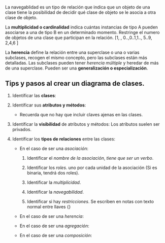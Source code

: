 La navegablidad es un tipo de relación que indica que un objeto de una clase tiene la posibilidad de decidir qué clase de objeto se le asocia a otra clase de objeto.

La **multiplicidad o cardinalidad** indica cuántas instancias de tipo A pueden asociarse a una de tipo B en un determinado momento. Restringe el numero de objetos de una clase que participan en la relación. [1, , 0..,0..1,1.., 5..9, 2,4,6 ]

La **herencia** define la relación entre una superclase o una o varias subclases, recogen el mismo concepto, pero las subclases están más detalladas. Las subclases pueden tener *herencia múltiple* y heredar de más de una superclase. Pueden ser una **generalización o especialización**.

## Tips y pasos al crear un diagrama de clases.

1. Identificar las **clases**:

2. Identificar sus **atributos y métodos**:

    - Recuerda que no hay que incluir claves ajenas en las clases.

3. Identificar la **visibilidad** de atributos y métodos: Los atributos suelen ser privados.

4. Identificar los **tipos de relaciones** entre las clases:

    - En el caso de ser una *asociación*:

        1. Identificar el *nombre de la asociación*, *tiene que ser un verbo*.

        2. Identificar los *roles*. uno por cada unidad de la asociación (Si es binaria, tendrá dos roles).

        3. Identificar la *multiplicidad*.

        4. Identificar la *navegabilidad*.

        5. Identificar si hay *restricciones*. Se escriben en notas con texto normal entre llaves {}

    - En el caso de ser una *herencia*:

    - En el caso de ser una *agregación*:

    - En el caso de ser una *composición*:
